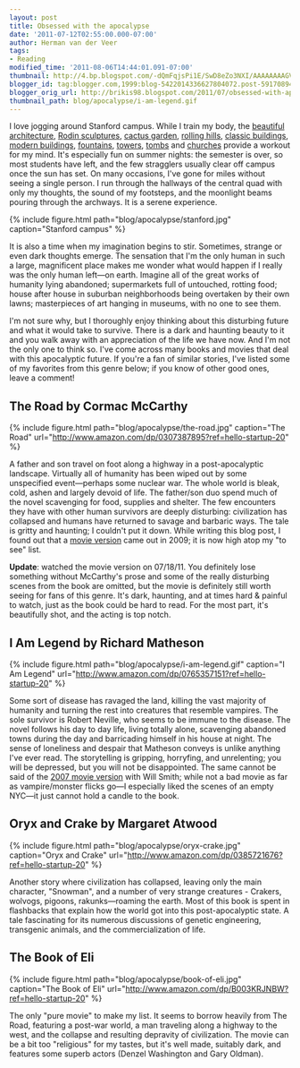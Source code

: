 ```yaml
---
layout: post
title: Obsessed with the apocalypse
date: '2011-07-12T02:55:00.000-07:00'
author: Herman van der Veer
tags:
- Reading
modified_time: '2011-08-06T14:44:01.091-07:00'
thumbnail: http://4.bp.blogspot.com/-dQmFqjsPi1E/SwD8eZo3NXI/AAAAAAAAGVQ/6jIDNKH8how/s72-c/IMG_5588.JPG
blogger_id: tag:blogger.com,1999:blog-5422014336627804072.post-5917089480512620965
blogger_orig_url: http://brikis98.blogspot.com/2011/07/obsessed-with-apocalypse.html
thumbnail_path: blog/apocalypse/i-am-legend.gif
---
```


I love jogging around Stanford campus. While I train my body, the [beautiful 
architecture](https://picasaweb.google.com/brikis98/StanfordUniversityAndSanFrancisco#5311786281818691682), 
[Rodin 
sculptures](https://picasaweb.google.com/brikis98/StanfordUniversityAndSanFrancisco#5311787032489636082), 
[cactus 
garden](https://picasaweb.google.com/brikis98/StanfordUniversityAndSanFrancisco#5311787583157942930), 
[rolling 
hills](https://picasaweb.google.com/brikis98/StanfordDishTrail#5435765294899518226), 
[classic 
buildings](https://picasaweb.google.com/brikis98/StanfordUniversityAndSanFrancisco#5311786544431895154), 
[modern 
buildings](https://picasaweb.google.com/brikis98/StanfordUniversityAndSanFrancisco#5311786682536804354), 
[fountains](https://picasaweb.google.com/brikis98/PaloAltoTrip#5336668667487166098), 
[towers](https://picasaweb.google.com/brikis98/StanfordCampus#5404597146263389826), 
[tombs](https://picasaweb.google.com/brikis98/StanfordUniversityAndSanFrancisco#5311787931551401746) 
and 
[churches](https://picasaweb.google.com/brikis98/StanfordUniversityAndSanFrancisco#5311786471214911810) 
provide a workout for my mind. It's especially fun on summer nights: the 
semester is over, so most students have left, and the few stragglers usually 
clear off campus once the sun has set. On many occasions, I've gone for miles 
without seeing a single person. I run through the hallways of the central quad 
with only my thoughts, the sound of my footsteps, and the moonlight beams 
pouring through the archways. It is a serene experience. 

{% include figure.html path="blog/apocalypse/stanford.jpg" caption="Stanford campus" %}

It is also a time when my imagination begins to stir. Sometimes, strange or 
even dark thoughts emerge. The sensation that I'm the only human in such a 
large, magnificent place makes me wonder what would happen if I really was the 
only human left&mdash;on earth. Imagine all of the great works of humanity lying 
abandoned; supermarkets full of untouched, rotting food; house after house in 
suburban neighborhoods being overtaken by their own lawns; masterpieces of art 
hanging in museums, with no one to see them. 

I'm not sure why, but I thoroughly enjoy thinking about this disturbing future 
and what it would take to survive. There is a dark and haunting beauty to it 
and you walk away with an appreciation of the life we have now. And I'm not 
the only one to think so. I've come across many books and movies that deal 
with this apocalyptic future. If you're a fan of similar stories, I've listed 
some of my favorites from this genre below; if you know of other good ones, 
leave a comment! 

## The Road by Cormac McCarthy

{% include figure.html path="blog/apocalypse/the-road.jpg" caption="The Road" url="http://www.amazon.com/dp/0307387895?ref=hello-startup-20" %}

A father and son travel on foot along a highway in a post-apocalyptic 
landscape. Virtually all of humanity has been wiped out by some unspecified 
event&mdash;perhaps some nuclear war. The whole world is bleak, cold, ashen and 
largely devoid of life. The father/son duo spend much of the novel scavenging 
for food, supplies and shelter. The few encounters they have with other human 
survivors are deeply disturbing: civilization has collapsed and humans have 
returned to savage and barbaric ways. The tale is gritty and haunting; I 
couldn't put it down. While writing this blog post, I found out that a [movie 
version](http://www.imdb.com/title/tt0898367/) came out in 2009; it is now 
high atop my "to see" list. 

**Update**: watched the movie version on 07/18/11. 
You definitely lose something without McCarthy's prose and some of the really 
disturbing scenes from the book are omitted, but the movie is definitely still 
worth seeing for fans of this genre. It's dark, haunting, and at times hard 
&amp; painful to watch, just as the book could be hard to read. For the most 
part, it's beautifully shot, and the acting is top notch. 

## I Am Legend by Richard Matheson

{% include figure.html path="blog/apocalypse/i-am-legend.gif" caption="I Am Legend" url="http://www.amazon.com/dp/0765357151?ref=hello-startup-20" %}

Some sort of disease has ravaged the land, killing the vast majority of humanity and turning the rest 
into creatures that resemble vampires. The sole survivor is Robert Neville, 
who seems to be immune to the disease. The novel follows his day to day life, 
living totally alone, scavenging abandoned towns during the day and 
barricading himself in his house at night. The sense of loneliness and despair 
that Matheson conveys is unlike anything I've ever read. The storytelling is 
gripping, horryfing, and unrelenting; you will be depressed, but you will not 
be disappointed. The same cannot be said of the [2007 movie 
version](http://www.imdb.com/title/tt0480249/) with Will Smith; while not a 
bad movie as far as vampire/monster flicks go&mdash;I especially liked the scenes 
of an empty NYC&mdash;it just cannot hold a candle to the book. 

## Oryx and Crake by Margaret Atwood

{% include figure.html path="blog/apocalypse/oryx-crake.jpg" caption="Oryx and Crake" url="http://www.amazon.com/dp/0385721676?ref=hello-startup-20" %}

Another story where civilization has collapsed, leaving only the main 
character, "Snowman", and a number of very strange creatures - Crakers, 
wolvogs, pigoons, rakunks&mdash;roaming the earth. Most of this book is spent in 
flashbacks that explain how the world got into this post-apocalyptic state. A 
tale fascinating for its numerous discussions of genetic engineering, 
transgenic animals, and the commercialization of life. 

## The Book of Eli

{% include figure.html path="blog/apocalypse/book-of-eli.jpg" caption="The Book of Eli" url="http://www.amazon.com/dp/B003KRJNBW?ref=hello-startup-20" %}

The only "pure movie" to make my list. It seems to borrow heavily from The Road, 
featuring a post-war world, a man traveling along a highway to the west, and 
the collapse and resulting depravity of civilization. The movie can be a bit 
too "religious" for my tastes, but it's well made, suitably dark, and features 
some superb actors (Denzel Washington and Gary Oldman). 
